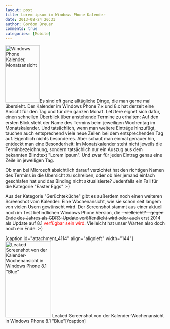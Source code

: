 ```yaml
---
layout: post
title: Lorem ipsum im Windows Phone Kalender
date: 2013-08-24 20:31
author: Gordon Breuer
comments: true
categories: [Mobile]
---
```

<a href="http://old.gordon-breuer.de/wp-content/uploads/2013/08/WP_20130824.png"><img class=" wp-image-4111 alignright" alt="Windows Phone Kalender, Monatsansicht" src="http://anheledirwp.blob.core.windows.net/wordpress/2013/08/WP_20130824-180x300.png" width="108" height="180" /></a>Es sind oft ganz alltägliche Dinge, die man gerne mal übersieht. Der Kalender im Windows Phone 7.x und 8.x hat derzeit eine Ansicht für den Tag und für den ganzen Monat. Letztere eignet sich dafür, einen schnellen Überblick über anstehende Termine zu erhalten: Auf den ersten Blick steht der Name des Termins beim jeweiligen Wochentag im Monatskalender. Und tatsächlich, wenn man weitere Einträge hinzufügt, tauchen auch entsprechend viele neue Zeilen bei dem entsprechenden Tag auf. Eigentlich nichts besonderes. Aber schaut man einmal genauer hin, entdeckt man eine Besonderheit: Im Monatskalender steht nicht jeweils die Terminbezeichnung, sondern tatsächlich nur ein Auszug aus dem bekannten Blindtext "Lorem ipsum". Und zwar für jeden Eintrag genau eine Zeile im jeweiligen Tag.

Ob man bei Microsoft absichtlich darauf verzichtet hat den richtigen Namen des Termins in die Übersicht zu schreiben, oder ob hier jemand einfach geschlafen hat und das Binding nicht aktualisierte? Jedenfalls ein Fall für die Kategorie "Easter Eggs" :-)

Aus der Kategorie "Gerüchteküche" gibt es außerdem noch einen weiteren Screenshot vom Kalender: Eine Wochenansicht, wie sie schon seit langem von vielen Usern gewünscht wird. Der Screenshot stammt aus einer aktuell noch im Test befindlichen Windows Phone Version, die <del>- vielleicht? - gegen Ende des Jahres als GDR3-Update veröffentlicht wird oder auch</del> erst 2014 als Update auf 8.1 <span style="color: #ff0000;">verfügbar sein wird</span>. Vielleicht hat unser Warten also doch noch ein Ende. :-)

[caption id="attachment_4114" align="alignleft" width="144"]<a href="http://old.gordon-breuer.de/wp-content/uploads/2013/08/WP_20130613-3.png"><img class=" wp-image-4114 " alt="Leaked Screenshot von der Kalender-Wochenansicht in Windows Phone 8.1 &quot;Blue&quot;" src="http://anheledirwp.blob.core.windows.net/wordpress/2013/08/WP_20130613-3-180x300.png" width="144" height="240" /></a> Leaked Screenshot von der Kalender-Wochenansicht in Windows Phone 8.1 "Blue"[/caption]
